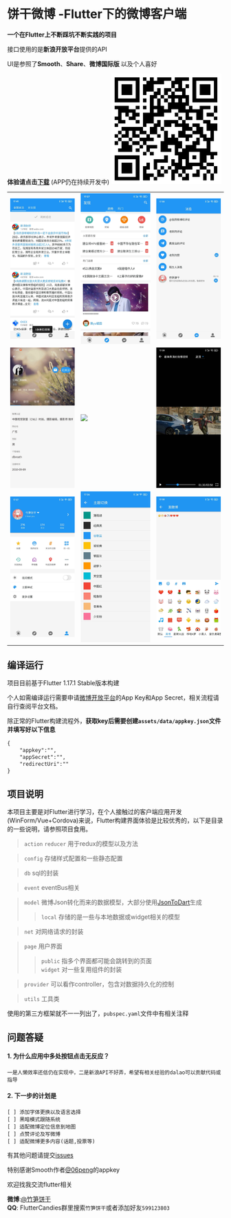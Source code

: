 # 饼干微博 -Flutter下的微博客户端

**一个在Flutter上不断踩坑不断实践的项目**

接口使用的是**新浪开放平台**提供的API

UI是参照了**Smooth**、**Share**、**微博国际版** 以及个人喜好

**体验请点击[下载](https://www.coolapk.com/apk/268934)** (APP仍在持续开发中)
![](screenshot/download.png)


||||
|-|-|-|
![](screenshot/home.jpg)|![](screenshot/discovery.jpg)|![](screenshot/notice.jpg)
![](screenshot/user1.gif)|![](screenshot/user2.gif)|![](screenshot/video.jpg)
![](screenshot/personal.jpg)|![](screenshot/theme.jpg)|![](screenshot/edit.jpg)



## 编译运行

项目目前基于Flutter 1.17.1 Stable版本构建

个人如需编译运行需要申请[微博开放平台](https://open.weibo.com/apps)的App Key和App Secret，相关流程请自行查阅平台文档。

除正常的Flutter构建流程外，**获取key后需要创建`assets/data/appkey.json`文件并填写好以下信息**

``` 
{
    "appkey":"",
    "appSecret":"",
    "redirectUri":""
}
```



## 项目说明

本项目主要是对Flutter进行学习，在个人接触过的客户端应用开发(WinForm/Vue+Cordova)来说，Flutter构建界面体验是比较优秀的，以下是目录的一些说明，请参照项目食用。

>`action` `reducer` 用于redux的模型以及方法

>`config` 存储样式配置和一些静态配置

>`db` sql的封装

>`event` eventBus相关

>`model` 微博Json转化而来的数据模型，大部分使用[JsonToDart](https://javiercbk.github.io/json_to_dart/)生成
>>`local` 存储的是一些与本地数据或widget相关的模型

>`net` 对网络请求的封装

>`page` 用户界面
>>`public` 指多个界面都可能会跳转到的页面  
>>`widget` 对一些复用组件的封装

>`provider` 可以看作controller，包含对数据持久化的控制

>`utils` 工具类

使用的第三方框架就不一一列出了，`pubspec.yaml`文件中有相关注释

## 问题答疑

#### 1. 为什么应用中多处按钮点击无反应？
    一是人懒效率还低仍在实现中，二是新浪API不好弄，希望有相关经验的dalao可以贡献代码或指导

#### 2. 下一步的计划是
    [ ] 添加字体更换以及语言选择
    [ ] 黑暗模式跟随系统
    [ ] 适配微博定位信息到地图
    [ ] 点赞评论及写微博
    [ ] 适配微博更多内容(话题,投票等)

有其他问题请提交[issues](https://github.com/sabernwj/cookiej/issues)

特别感谢Smooth作者[@06peng](https://weibo.com/llp0524)的appkey


欢迎找我交流flutter相关

**微博**:[@竹笋饼干](https://www.weibo.com/p/1005052294516673)  
**QQ**: FlutterCandies群里搜索`竹笋饼干`或者添加好友`599123803`


    
   




